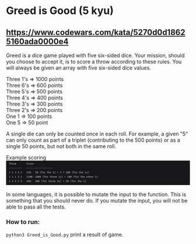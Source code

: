 # Greed is Good (5 kyu)
## https://www.codewars.com/kata/5270d0d18625160ada0000e4

Greed is a dice game played with five six-sided dice. Your mission, should you choose to accept it, is to score a throw according to these rules. You will always be given an array with five six-sided dice values.

 Three 1's => 1000 points<br/>
 Three 6's =>  600 points<br/>
 Three 5's =>  500 points<br/>
 Three 4's =>  400 points<br/>
 Three 3's =>  300 points<br/>
 Three 2's =>  200 points<br/>
 One   1   =>  100 points<br/>
 One   5   =>   50 point<br/>

A single die can only be counted once in each roll. For example, a given "5" can only count as part of a triplet (contributing to the 500 points) or as a single 50 points, but not both in the same roll.

Example scoring
!['example'](https://github.com/la-strole/codewars/blob/master/Greed_is_good/images/example.png)

In some languages, it is possible to mutate the input to the function. This is something that you should never do. If you mutate the input, you will not be able to pass all the tests.

### How to run:
`python3 Greed_is_Good.py` print a result of game.
